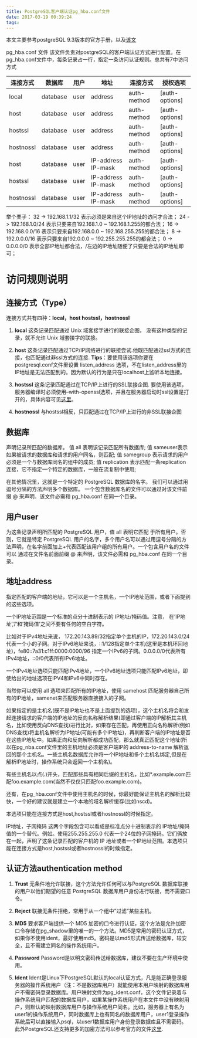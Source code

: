 ```yaml
---
title: PostgreSQL客户端认证pg_hba.conf文件
date: 2017-03-19 00:39:24
tags:
---
```


本文主要参考postgreSQL 9.3版本的官方手册，以及[该文](http://www.qingpingshan.com/shujuku/postgresql/156383.html)

pg_hba.conf 文件
该文件负责对postgreSQL的客户端认证方式进行配置。在pg_hba.conf文件中，每条记录占一行，指定一条访问认证规则。总共有7中访问方式

连接方式|数据库 |用户 |地址| 连接方式|授权选项
----|----|----|----|----|----
local|      database | user | address |auth-method  |[auth-options]
host   |    database|  user | address | auth-method |[auth-options]
hostssl   | database | user | address | auth-method | [auth-options]
hostnossl  |database | user | address | auth-method | [auth-options]
host      | database  |user | IP-address IP-mask | auth-method | [auth-options]
hostssl   | database | user | IP-address IP-mask | auth-method | [auth-options]
hostnossl  |database | user | IP-address IP-mask | auth-method | [auth-options]

举个栗子：
32 -> 192.168.1.1/32 表示必须是来自这个IP地址的访问才合法；
24 -> 192.168.1.0/24 表示只要来自192.168.1.0 ~ 192.168.1.255的都合法；
16 -> 192.168.0.0/16 表示只要来自192.168.0.0 ~ 192.168.255.255的都合法；
8 -> 192.0.0.0/16 表示只要来自192.0.0.0 ~ 192.255.255.255的都合法；
0 -> 0.0.0.0/0 表示全部IP地址都合法，/左边的IP地址随便了只要是合法的IP地址即可；
<!-- more -->
# 访问规则说明
## 连接方式（Type）
连接方式共有四种：**local，host hostssl，hostnossl**

1.  **local**
这条记录匹配通过 Unix 域套接字进行的联接企图， 没有这种类型的记录，就不允许 Unix 域套接字的联接。

2. **host**
这条记录匹配通过TCP/IP网络进行的联接尝试.他既匹配通过ssl方式的连接，也匹配通过非ssl方式的连接.
**Tips**：要使用该选项你要在postgresql.conf文件里设置 listen_address 选项，不在listen_address里的IP地址是无法匹配到的。因为默认的行为是只在localhost上监听本地连接。

3. **hostssl**
这条记录匹配通过在TCP/IP上进行的SSL联接企图.
要使用该选项，服务器编译时必须使用–with-openssl选项，并且在服务器启动时ssl设置是打开的，具体内容可见[这里](https://www.postgresql.org/docs/9.3/static/ssl-tcp.html)。

4. **hostnossl**
与hostssl相反，只匹配通过在TCP/IP上进行的非SSL联接企图

## 数据库
声明记录所匹配的数据库。
值 all 表明该记录匹配所有数据库;
值 sameuser表示如果被请求的数据库和请求的用户同名，则匹配;
值 samegroup 表示请求的用户必须是一个与数据库同名的组中的成员;
值 replication 表示匹配一条replication连接，它不指定一个特定的数据库，一般在流复制中使用;

在其他情况里，这就是一个特定的 PostgreSQL 数据库的名字。 我们可以通过用逗号分隔的方法声明多个数据库。 一个包含数据库名的文件可以通过对该文件前缀 @ 来声明．该文件必需和 pg_hba.conf 在同一个目录。

## 用户user
为这条记录声明所匹配的 PostgreSQL 用户，值 all 表明它匹配 于所有用户。否则，它就是特定 PostgreSQL 用户的名字，多个用户名可以通过用逗号分隔的方法声明，在名字前面加上+代表匹配该用户组的所有用户。一个包含用户名的文件可以 通过在文件名前面前缀 @ 来声明，该文件必需和 pg_hba.conf 在同一个目录。



## 地址address
指定匹配的客户端的地址，它可以是一个主机名，一个IP地址范围，或者下面提到的这些选项。

一个IP地址范围是一个标准的点分十进制表示的 IP地址/掩码值。注意， 在’IP地址’,’/‘和’掩码值’之间不要有任何的空白字符。

比如对于IPv4地址来说， 172.20.143.89/32指定单个主机的IP，172.20.143.0/24代表一个小的子网。对于IPv6地址来说，::1/128指定单个主机(这里是本机环回地址)，fe80::7a31:c1ff:0000:0000/96 指定一个IPv6的子网。0.0.0.0/0代表所有IPv4地址，::0/0代表所有IPv6地址。

一个IPv4地址选项只能匹配IPv4地址，一个IPv6地址选项只能匹配IPv6地址，即使给出的地址选项在IPV4和IPv6中同时存在。

当然你可以使用 all 选项来匹配所有的IP地址，使用 samehost 匹配服务器自己所有的IP地址，samenet来匹配服务器直接接入的子网。

如果指定的是主机名(既不是IP地址也不是上面提到的选项)，这个主机名将会和发起连接请求的客户端的IP地址的反向名称解析结果(即通过客户端的IP解析其主机名，比如使用反向DNS查找)进行比对，如果存在匹配，再使用正向名称解析(例如DNS查找)将主机名解析为IP地址(可能有多个IP地址)，再判断客户端的IP地址是否在这些IP地址中。如果正向和反向解析都成功匹配，那么就真正匹配这个地址(所以在pg_nba.conf文件里的主机地址必须是客户端IP的 address-to-name 解析返回的那个主机名。一些主机名数据库允许将一个IP地址和多个主机名绑定,但是在解析IP地址时，操作系统只会返回一个主机名)。

有些主机名以点(.)开头，匹配那些具有相同后缀的主机名，比如*.example.com匹配foo.example.com(当然不仅仅只匹配foo.example.com)。

还有，在pg_hba.conf文件中使用主机名的时候，你最好能保证主机名的解析比较快，一个好的建议就是建立一个本地的域名解析缓存(比如nscd)。

本选项只能在连接方式是host,hostssl或者hostnossl的时候指定。

IP地址，子网掩码
这两个字段包含可以看成是标准点分十进制表示的 IP地址/掩码值的一个替代。例如。使用255.255.255.0 代表一个24位的子网掩码。它们俩放在一起，声明了这条记录匹配的客户机的 IP 地址或者一个IP地址范围。本选项只能在连接方式是host,hostssl或者hostnossl的时候指定。

## 认证方法authentication method
1. **Trust**
无条件地允许联接，这个方法允许任何可以与PostgreSQL 数据库联接的用户以他们期望的任意 PostgreSQL 数据库用户身份进行联接，而不需要口令。

2. **Reject**
联接无条件拒绝，常用于从一个组中”过滤”某些主机。

3. **MD5**
要求客户端提供一个 MD5 加密的口令进行认证，这个方法是允许加密口令存储在pg_shadow里的唯一的一个方法。MD5是常用的密码认证方式，如果你不使用ident，最好使用md5。密码是以md5形式传送给数据库，较安全，且不需建立同名的操作系统用户。

4. **Password**
Password是以明文密码传送给数据库，建议不要在生产环境中使用。

5. **Ident**
Ident是Linux下PostgreSQL默认的local认证方式，凡是能正确登录服务器的操作系统用户（注：不是数据库用户）就能使用本用户映射的数据库用户不需密码登录数据库。用户映射文件为pg_ident.conf，这个文件记录着与操作系统用户匹配的数据库用户，如果某操作系统用户在本文件中没有映射用户，则默认的映射数据库用户与操作系统用户同名。比如，服务器上有名为user1的操作系统用户，同时数据库上也有同名的数据库用户，user1登录操作系统后可以直接输入psql，以user1数据库用户身份登录数据库且不需密码。
此外PostgreSQL还支持更多的加密方法可以参考官方的文件[这里](https://www.postgresql.org/docs/9.3/static/auth-pg-hba-conf.html).